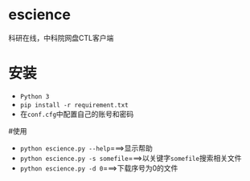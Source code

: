 # escience
科研在线，中科院网盘CTL客户端

# 安装  
* `Python 3`
* `pip install -r requirement.txt`
* 在`conf.cfg`中配置自己的账号和密码

#使用  
* `python escience.py --help`===>显示帮助
* `python escience.py -s somefile`===>以关键字`somefile`搜索相关文件
* `python escience.py -d 0`===>下载序号为0的文件
